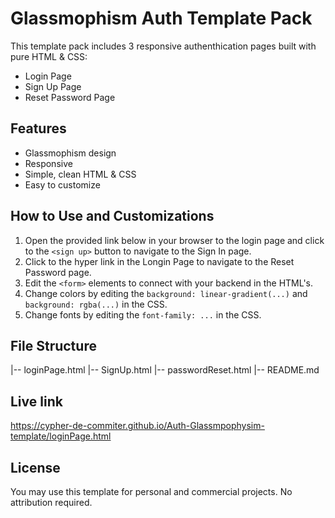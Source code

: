 # Glassmophism Auth Template Pack

This template pack includes 3 responsive authenthication pages built with pure HTML & CSS:
- Login Page
- Sign Up Page
- Reset Password Page

## Features
- Glassmophism design
- Responsive
- Simple, clean HTML & CSS
- Easy to customize

## How to Use and Customizations
1. Open the provided link below in your browser to the login page and click to the `<sign up>` button to navigate to the Sign In page.
2. Click to the <forgot password> hyper link in the Longin Page to navigate to the Reset Password page.
3. Edit the `<form>` elements to connect with your backend in the HTML's.
4. Change colors by editing the `background: linear-gradient(...)` and `background: rgba(...)` in the CSS.
5. Change fonts by editing the `font-family: ...` in the CSS.

## File Structure
|-- loginPage.html
|-- SignUp.html
|-- passwordReset.html
|-- README.md

## Live link
https://cypher-de-commiter.github.io/Auth-Glassmpophysim-template/loginPage.html

## License
You may use this template for personal and commercial projects. No attribution required.
